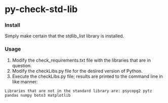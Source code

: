 # py-check-std-lib

### Install
Simply make certain that the stdlib_list library is installed.

### Usage
1. Modify the check_requirements.txt file with the libraries that are in question.
2. Modify the checkLibs.py file for the desired version of Python.
3. Execute the checkLibs.py file; results are printed to the command line in like manner:

`
Libraries that are not in the standard library are:
psycopg2
pytz
pandas
numpy
boto3
matplotlib
`
